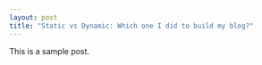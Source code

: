 ```yaml
---
layout: post
title: "Static vs Dynamic: Which one I did to build my blog?"
---
```


This is a sample post.




